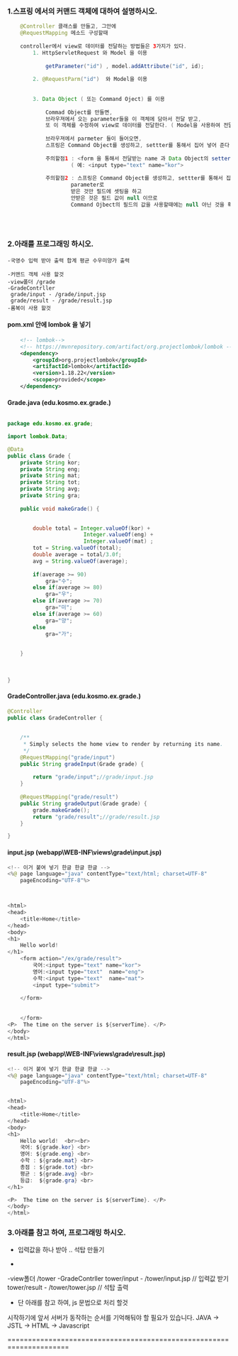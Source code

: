 ### 1.스프링 에서의 커맨드 객체에 대하여 설명하시오.
```java
	@Controller 클래스를 만들고, 그안에
	@RequestMapping 메소드 구성할때
	
	controller에서 view로 데이터를 전달하는 방법들은 3가지가 있다.
		1. HttpServletRequest 와 Model 을 이용
		
			getParameter("id") , model.addAttribute("id", id);
			
		2. @RequestParm("id")  와 Model을 이용
		
		
		3. Data Object ( 또는 Command Oject) 를 이용
		
			Commad Object를 만들면,
			브라우져에서 오는 parameter들을 이 객체에 담아서 전달 받고,
			또 이 객체를 수정하여 view로 데이터를 전달한다. ( Model을 사용하여 전달 하는 것처럼 )
			
			브라우져에서 parmeter 들이 들어오면, 
			스프링은 Command Object를 생성하고, settter를 통해서 집어 넣어 준다.
			
			주의할점1 : <form 을 통해서 전달받는 name 과	Data Object의 setter (  setKor() 에선 kor을 의미함)와 이름이 같아야 한다.
					( 예: <input type="text" name="kor">
			
			주의할점2 : 스프링은 Command Object를 생성하고, settter를 통해서 집어 넣어줄때,
					parameter로 
					받은 것만 필드에 셋팅을 하고
					안받은 것은 필드 값이 null 이므로
					Command Ojbect의 필드의 값을 사용할때에는 null 아닌 것을 확인후 사용 해야 한다.
			
			
			

```
					

### 2.아래를 프로그래밍 하시오.
```
-국영수 입력 받아 출력 합계 평균 수우미양가 출력

-커맨드 객체 사용 할것
-view폴더 /grade
-GradeContrller
 grade/input - /grade/input.jsp
 grade/result - /grade/result.jsp
-롬복이 사용 할것
```
#### pom.xml  안에 lombok 을 넣기 
```xml
	<!-- lombok-->
	<!-- https://mvnrepository.com/artifact/org.projectlombok/lombok -->
	<dependency>
		<groupId>org.projectlombok</groupId>
		<artifactId>lombok</artifactId>
		<version>1.18.22</version>
		<scope>provided</scope>
	</dependency>
```

#### Grade.java  (edu.kosmo.ex.grade.)
```java

package edu.kosmo.ex.grade;

import lombok.Data;

@Data
public class Grade {
	private String kor;
	private String eng;
	private String mat;
	private String tot;
	private String avg;
	private String gra;
	
	public void makeGrade() {
		

		double total = Integer.valueOf(kor) +
						Integer.valueOf(eng) +
						Integer.valueOf(mat) ;
		tot = String.valueOf(total);
		double average = total/3.0f;
		avg = String.valueOf(average);
		
		if(average >= 90)
			gra="수";
		else if(average >= 80)
			gra="우";
		else if(average >= 70)
			gra="미";
		else if(average >= 60)
			gra="양";
		else
			gra="가";
		
		
	}
	
	
	
}
```
#### GradeController.java  (edu.kosmo.ex.grade.)
```java
@Controller
public class GradeController {
	
		
	/**
	 * Simply selects the home view to render by returning its name.
	 */
	@RequestMapping("grade/input")
	public String gradeInput(Grade grade) {
		
		return "grade/input";//grade/input.jsp
	}
	
	@RequestMapping("grade/result")
	public String gradeOutput(Grade grade) {
		grade.makeGrade();
		return "grade/result";//grade/result.jsp
	}

}
```

#### input.jsp  (webapp\WEB-INF\views\grade\input.jsp)
```java
<!-- 이거 붙여 넣기 한글 한글 한글 -->
<%@ page language="java" contentType="text/html; charset=UTF-8"
    pageEncoding="UTF-8"%>



<html>
<head>
	<title>Home</title>
</head>
<body>
<h1>
	Hello world!  
</h1>
	<form action="/ex/grade/result">
		국어:<input type="text" name="kor">
		영어:<input type="text"  name="eng">
		수학:<input type="text"  name="mat">
		<input type="submit">
	
	</form>
	
	
	</form>
<P>  The time on the server is ${serverTime}. </P>
</body>
</html>

```
#### result.jsp (webapp\WEB-INF\views\grade\result.jsp)
```java
<!-- 이거 붙여 넣기 한글 한글 한글 -->
<%@ page language="java" contentType="text/html; charset=UTF-8"
    pageEncoding="UTF-8"%>


<html>
<head>
	<title>Home</title>
</head>
<body>
<h1>
	Hello world!  <br><br>
	국어: ${grade.kor} <br>
	영어: ${grade.eng} <br>
	수학 : ${grade.mat} <br>
	총점 : ${grade.tot} <br>
	평균 : ${grade.avg} <br>
	등급:  ${grade.gra} <br>
</h1>

<P>  The time on the server is ${serverTime}. </P>
</body>
</html>
```


### 3.아래를 참고 하여, 프로그래밍 하시오.

- 입력값을 하나 받아 .. 석탑 만들기

-
-view폴더 /tower
-GradeContrller
 tower/input - /tower/input.jsp // 입력값 받기
 tower/result - /tower/tower.jsp // 석탑 출력

- 단 아래를 참고 하여, js 문법으로 처리 할것

시작하기에 앞서 서버가 동작하는 순서를 기억해둬야 할 필요가 있습니다.
JAVA -> JSTL -> HTML -> Javascript

<script language=JavaScript>
    // 방법 1
    var data = '<c:out value="${dataName}"/>';
    
    // 방법 2
    var data2 = ${dataName};
</script>

=====================================================================





